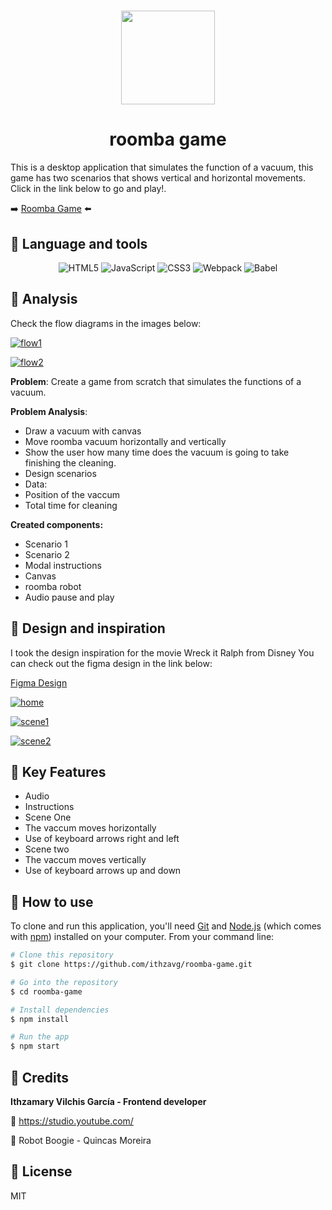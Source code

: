 <h1 align="center">
<img src="https://i.ibb.co/jRvtNLC/logo.jpg" width="150px">
</h1>
<h1 align="center">roomba game</h1>


This is a desktop application that simulates the function of a vacuum, this game has two scenarios that shows vertical and horizontal movements.
Click in the link below to go and play!.

➡️ [Roomba Game](https://jovial-torvalds-8bac6f.netlify.app/ "Roomba Game") ⬅️


## :candy: Language and tools
<p align="center">
<img alt="HTML5" src="https://img.shields.io/badge/html5%20-%23E34F26.svg?&style=for-the-badge&logo=html5&logoColor=white"/> <img alt="JavaScript" src="https://img.shields.io/badge/javascript%20-%23323330.svg?&style=for-the-badge&logo=javascript&logoColor=%23F7DF1E"/> <img alt="CSS3" src="https://img.shields.io/badge/css3%20-%231572B6.svg?&style=for-the-badge&logo=css3&logoColor=white"/> <img alt="Webpack" src="https://img.shields.io/badge/webpack-%238DD6F9.svg?&style=for-the-badge&logo=webpack&logoColor=black" /> <img alt="Babel" src="https://img.shields.io/badge/Babel-F9DC3e?style=for-the-badge&logo=babel&logoColor=black" />
</p>

## 🍬 Analysis

Check the flow diagrams in the images below:

[![flow1](https://i.ibb.co/0BLhbLk/flow-1.png "flow1")](https://i.ibb.co/0BLhbLk/flow-1.png "flow1")

[![flow2](https://i.ibb.co/QvNJ1x5/flow-2.png "flow2")](https://i.ibb.co/QvNJ1x5/flow-2.png "flow2")

**Problem**: Create a game from scratch that simulates the functions of a vacuum.

**Problem Analysis**:
- Draw a vacuum with canvas
- Move roomba vacuum horizontally and vertically
- Show the user how many time does the vacuum is going to take finishing the cleaning.
- Design scenarios
- Data: 
 - Position of the vaccum
 - Total time for cleaning

**Created components:**
- Scenario 1
- Scenario 2
- Modal instructions
- Canvas
- roomba robot
- Audio pause and play

## 🍬 Design and inspiration
I took the design inspiration for the movie Wreck it Ralph from Disney
You can check out the figma design in the link below:

[Figma Design](https://www.figma.com/file/pgzVs26PosTrKRG8cW4IBW/Roomba?node-id=1%3A2 "Figma Design")

[![home](https://i.ibb.co/6vjpkhP/home.png "home")](https://i.ibb.co/6vjpkhP/home.png "home")

[![scene1](https://i.ibb.co/f45ZwBL/scene1.png "scene1")](https://i.ibb.co/f45ZwBL/scene1.png "scene1")

[![scene2](https://i.ibb.co/N9N61fK/scene2.png "scene2")](https://i.ibb.co/N9N61fK/scene2.png "scene2")

## 🍬 Key Features
- Audio 
- Instructions
- Scene One
 - The vaccum moves horizontally
 - Use of keyboard arrows right and left
- Scene two
 - The vaccum moves vertically
 - Use of keyboard arrows  up and down

## 🍬 How to use
To clone and run this application, you'll need [Git](https://git-scm.com) and [Node.js](https://nodejs.org/en/download/) (which comes with [npm](http://npmjs.com)) installed on your computer. From your command line:

```bash
# Clone this repository
$ git clone https://github.com/ithzavg/roomba-game.git

# Go into the repository
$ cd roomba-game

# Install dependencies
$ npm install

# Run the app
$ npm start
```
## 🍬 Credits
**Ithzamary Vilchis García - Frontend developer**

🎵 https://studio.youtube.com/


🎵 Robot Boogie - Quincas Moreira  

## 🍬 License
MIT
 
